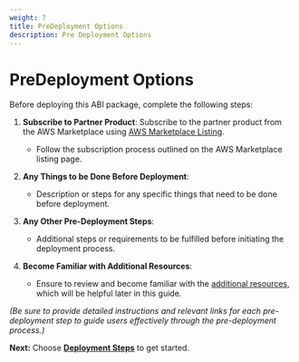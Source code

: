 ```yaml
---
weight: 7
title: PreDeployment Options
description: Pre Deployment Options
---
```


# PreDeployment Options

Before deploying this ABI package, complete the following steps:

1. **Subscribe to Partner Product**: Subscribe to the partner product from the AWS Marketplace using [AWS Marketplace Listing](<Insert Link Here>).
    - Follow the subscription process outlined on the AWS Marketplace listing page.

2. **Any Things to be Done Before Deployment**:
    - Description or steps for any specific things that need to be done before deployment.

3. **Any Other Pre-Deployment Steps**:
    - Additional steps or requirements to be fulfilled before initiating the deployment process.

4. **Become Familiar with Additional Resources**:
    - Ensure to review and become familiar with the [additional resources](https://link), which will be helpful later in this guide.

_(Be sure to provide detailed instructions and relevant links for each pre-deployment step to guide users effectively through the pre-deployment process.)_

**Next:** Choose **[Deployment Steps](/deployment-steps/index.html)** to get started.
